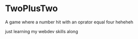# TwoPlusTwo

A game where a number hit with an oprator equal four heheheh


just learning my webdev skills along
